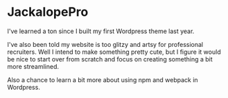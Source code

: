 # JackalopePro

I've learned a ton since I built my first Wordpress theme last year. 

I've also been told my website is too glitzy and artsy for professional recruiters. Well I intend to make something pretty cute, but I figure it would be nice to start over from scratch and focus on creating something a bit more streamlined. 

Also a chance to learn a bit more about using npm and webpack in Wordpress. 
